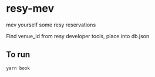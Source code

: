 # resy-mev

mev yourself some resy reservations

Find venue_id from resy developer tools, place into db.json

## To run

`yarn book`